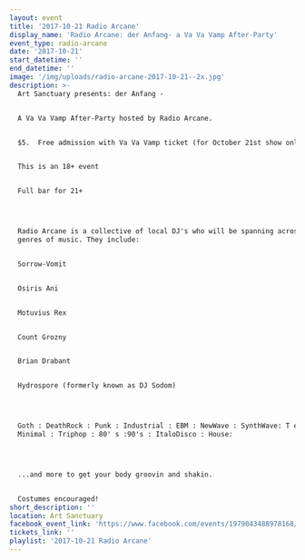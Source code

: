 ```yaml
---
layout: event
title: '2017-10-21 Radio Arcane'
display_name: 'Radio Arcane: der Anfang- a Va Va Vamp After-Party'
event_type: radio-arcane
date: '2017-10-21'
start_datetime: ''
end_datetime: ''
image: '/img/uploads/radio-arcane-2017-10-21--2x.jpg'
description: >-
  Art Sanctuary presents: der Anfang -


  A Va Va Vamp After-Party hosted by Radio Arcane.


  $5.  Free admission with Va Va Vamp ticket (for October 21st show only)


  This is an 18+ event


  Full bar for 21+




  Radio Arcane is a collective of local DJ's who will be spanning across various
  genres of music. They include:


  Sorrow-Vomit


  Osiris Ani


  Motuvius Rex


  Count Grozny


  Brian Drabant


  Hydrospore (formerly known as DJ Sodom)




  Goth : DeathRock : Punk : Industrial : EBM : NewWave : SynthWave: T echno :
  Minimal : Triphop : 80' s :90's : ItaloDisco : House:




  ...and more to get your body groovin and shakin.


  Costumes encouraged!
short_description: ''
location: Art Sanctuary
facebook_event_link: 'https://www.facebook.com/events/1979043488978168/'
tickets_link: ''
playlist: '2017-10-21 Radio Arcane'
---
```

